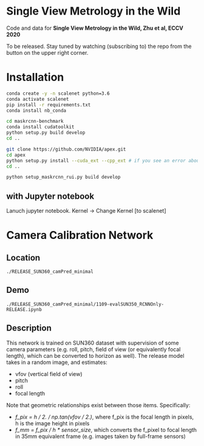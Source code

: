 # Single View Metrology in the Wild
Code and data for **Single View Metrology in the Wild, Zhu et al, ECCV 2020**

To be released. Stay tuned by watching (subscribing to) the repo from the button on the upper right corner.

# Installation
```bash
conda create -y -n scalenet python=3.6
conda activate scalenet
pip install -r requirements.txt
conda install nb_conda

cd maskrcnn-benchmark
conda install cudatoolkit
python setup.py build develop
cd ..

git clone https://github.com/NVIDIA/apex.git
cd apex
python setup.py install --cuda_ext --cpp_ext # if you see an error about commenting out an IF setence, do it
cd ..

python setup_maskrcnn_rui.py build develop

```
## with Jupyter notebook
Lanuch jupyter notebook. Kernel -> Change Kernel [to scalenet]

# Camera Calibration Network

## Location
`./RELEASE_SUN360_camPred_minimal`

## Demo
`./RELEASE_SUN360_camPred_minimal/1109-evalSUN350_RCNNOnly-RELEASE.ipynb`

## Description
This network is trained on SUN360 dataset with supervision of some camera parameters (e.g. roll, pitch, field of view (or equivalently focal length), which can be converted to horizon as well). The release model takes in a random image, and estimates:
- vfov (vertical field of view)
- pitch
- roll
- focal length

Note that geometric relationships exist between those items. Specifically:
- *f_pix = h / 2. / np.tan(vfov / 2.)*, where f_pix is the focal length in pixels, h is the image height in pixels
- *f_mm = f_pix / h * sensor_size*, which converts the f_pixel to focal length in 35mm equivalent frame (e.g. images taken by full-frame sensors)

#

